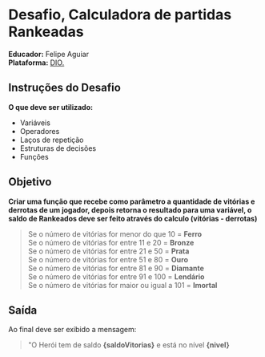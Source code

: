 # Desafio, Calculadora de partidas Rankeadas
**Educador:** Felipe Aguiar  
**Plataforma:** [DIO.](https://dio.me)

## Instruções do Desafio

**O que deve ser utilizado:**
- Variáveis
- Operadores
- Laços de repetição
- Estruturas de decisões
- Funções

## Objetivo
**Criar uma função que recebe como parâmetro a quantidade de vitórias e derrotas de um jogador, depois retorna o resultado para uma variável, o saldo de Rankeados deve ser feito através do calculo (vitórias - derrotas)**
> Se o número de vitórias for menor do que 10 = **Ferro**  
> Se o número de vitórias for entre 11 e 20 = **Bronze**  
> Se o número de vitórias for entre 21 e 50 = **Prata**  
> Se o número de vitórias for entre 51 e 80 = **Ouro**  
> Se o número de vitórias for entre 81 e 90 = **Diamante**  
> Se o número de vitórias for entre 91 e 100 = **Lendário**  
> Se o número de vitórias for maior ou igual a 101 = **Imortal**

## Saída
Ao final deve ser exibido a mensagem:
> "O Herói tem de saldo **{saldoVitorias}** e está no nível **{nivel}**
